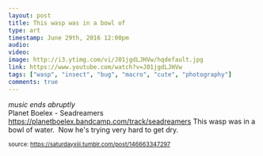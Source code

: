 ```yaml
---
layout: post
title: This wasp was in a bowl of
type: art
timestamp: June 29th, 2016 12:00pm
audio: 
video: 
image: http://i3.ytimg.com/vi/J01jgdLJHVw/hqdefault.jpg
link: https://www.youtube.com/watch?v=J01jgdLJHVw
tags: ["wasp", "insect", "bug", "macro", "cute", "photography"]
comments: true
---
```

    
*music ends abruptly*<br/>Planet Boelex - Seadreamers<br/><a href="https://planetboelex.bandcamp.com/track/seadreamers" target="_blank">https://planetboelex.bandcamp.com/track/seadreamers</a>
This wasp was in a bowl of water.  Now he's trying very hard to get dry.
 
  
<small>source: https://saturdayxiii.tumblr.com/post/146663347297</small>